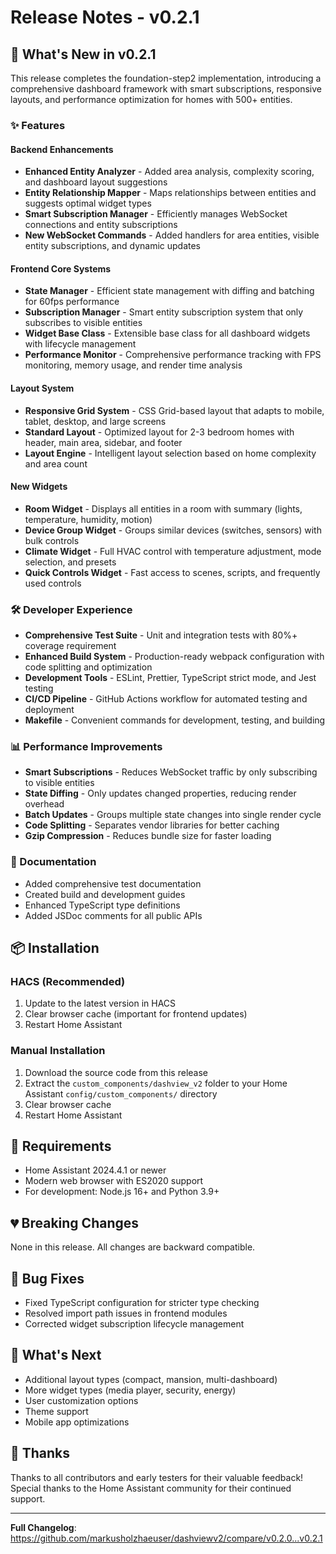 # Release Notes - v0.2.1

## 🚀 What's New in v0.2.1

This release completes the foundation-step2 implementation, introducing a comprehensive dashboard framework with smart subscriptions, responsive layouts, and performance optimization for homes with 500+ entities.

### ✨ Features

#### Backend Enhancements
- **Enhanced Entity Analyzer** - Added area analysis, complexity scoring, and dashboard layout suggestions
- **Entity Relationship Mapper** - Maps relationships between entities and suggests optimal widget types
- **Smart Subscription Manager** - Efficiently manages WebSocket connections and entity subscriptions
- **New WebSocket Commands** - Added handlers for area entities, visible entity subscriptions, and dynamic updates

#### Frontend Core Systems  
- **State Manager** - Efficient state management with diffing and batching for 60fps performance
- **Subscription Manager** - Smart entity subscription system that only subscribes to visible entities
- **Widget Base Class** - Extensible base class for all dashboard widgets with lifecycle management
- **Performance Monitor** - Comprehensive performance tracking with FPS monitoring, memory usage, and render time analysis

#### Layout System
- **Responsive Grid System** - CSS Grid-based layout that adapts to mobile, tablet, desktop, and large screens
- **Standard Layout** - Optimized layout for 2-3 bedroom homes with header, main area, sidebar, and footer
- **Layout Engine** - Intelligent layout selection based on home complexity and area count

#### New Widgets
- **Room Widget** - Displays all entities in a room with summary (lights, temperature, humidity, motion)
- **Device Group Widget** - Groups similar devices (switches, sensors) with bulk controls
- **Climate Widget** - Full HVAC control with temperature adjustment, mode selection, and presets
- **Quick Controls Widget** - Fast access to scenes, scripts, and frequently used controls

### 🛠️ Developer Experience
- **Comprehensive Test Suite** - Unit and integration tests with 80%+ coverage requirement
- **Enhanced Build System** - Production-ready webpack configuration with code splitting and optimization
- **Development Tools** - ESLint, Prettier, TypeScript strict mode, and Jest testing
- **CI/CD Pipeline** - GitHub Actions workflow for automated testing and deployment
- **Makefile** - Convenient commands for development, testing, and building

### 📊 Performance Improvements
- **Smart Subscriptions** - Reduces WebSocket traffic by only subscribing to visible entities
- **State Diffing** - Only updates changed properties, reducing render overhead
- **Batch Updates** - Groups multiple state changes into single render cycle
- **Code Splitting** - Separates vendor libraries for better caching
- **Gzip Compression** - Reduces bundle size for faster loading

### 📝 Documentation
- Added comprehensive test documentation
- Created build and development guides
- Enhanced TypeScript type definitions
- Added JSDoc comments for all public APIs

## 📦 Installation

### HACS (Recommended)
1. Update to the latest version in HACS
2. Clear browser cache (important for frontend updates)
3. Restart Home Assistant

### Manual Installation
1. Download the source code from this release
2. Extract the `custom_components/dashview_v2` folder to your Home Assistant `config/custom_components/` directory
3. Clear browser cache
4. Restart Home Assistant

## 🔧 Requirements
- Home Assistant 2024.4.1 or newer
- Modern web browser with ES2020 support
- For development: Node.js 16+ and Python 3.9+

## 💔 Breaking Changes
None in this release. All changes are backward compatible.

## 🐛 Bug Fixes
- Fixed TypeScript configuration for stricter type checking
- Resolved import path issues in frontend modules
- Corrected widget subscription lifecycle management

## 🎯 What's Next
- Additional layout types (compact, mansion, multi-dashboard)
- More widget types (media player, security, energy)
- User customization options
- Theme support
- Mobile app optimizations

## 🙏 Thanks
Thanks to all contributors and early testers for their valuable feedback! Special thanks to the Home Assistant community for their continued support.

---

**Full Changelog**: https://github.com/markusholzhaeuser/dashviewv2/compare/v0.2.0...v0.2.1